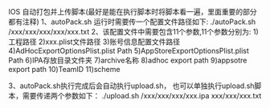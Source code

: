 IOS 自动打包并上传脚本(最好是能在执行脚本时将脚本看一遍，里面重要的部分都有注释)
1、autoPack.sh 运行时需要传一个配置文件路径如下:
    ./autoPack.sh  /xxx/xxx/xxx/xxx/xxx.txt
2、该配置文件中需要包含11个参数,11个参数分别为:
    1)工程路径
    2)xxx.plist文件路径
    3)账号信息配置文件路径
    4)AdHocExportOptionsPlist.plist Path
    5)AppStoreExportOptionsPlist.plist Path
    6)IPA存放目录文件夹
    7)archive名称
    8)adhoc export path
    9)appsotre export path
    10)TeamID
    11)scheme

3、autoPack.sh执行完成后会自动执行upload.sh， 也可以单独执行upload.sh脚本，需要传递两个参数如下：
    ./upload.sh   /xxx/xxx/xxx/xxx.ipa    xxx/xxx/xxx.txt
